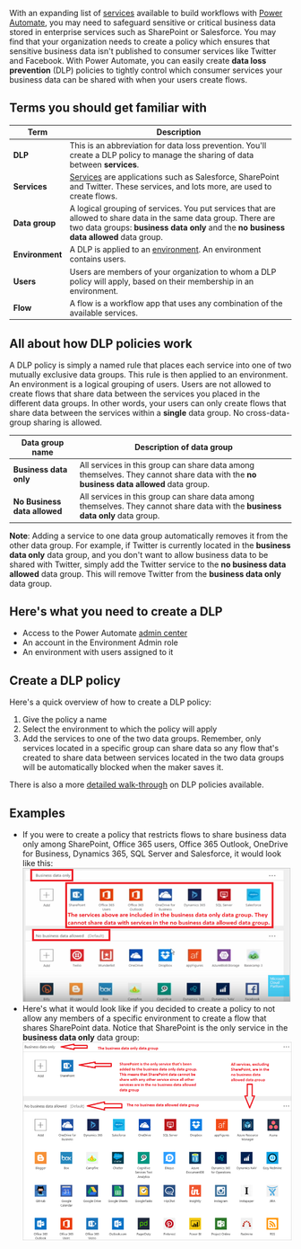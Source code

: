 With an expanding list of [services](https://flow.microsoft.com/services) available to build workflows with [Power Automate](https://flow.microsoft.com), you may need to safeguard sensitive or critical business data stored in enterprise services such as SharePoint or Salesforce. You may find that your organization needs to create a policy which ensures that sensitive business data isn't published to consumer services like Twitter and Facebook. With Power Automate, you can easily create **data loss prevention** (DLP) policies to tightly control which consumer services your business data can be shared with when your users create flows.  

## Terms you should get familiar with

| Term | Description |
| --- | --- |
| **DLP** |This is an abbreviation for data loss prevention. You'll create a DLP policy to manage the sharing of data between **services**. |
| **Services** |[Services](https://flow.microsoft.com/services) are applications such as Salesforce, SharePoint and Twitter. These services, and lots more, are used to create flows. |
| **Data group** |A logical grouping of services. You put services that are allowed to share data in the same data group. There are two data groups: **business data only** and the **no business data allowed** data group. |
| **Environment** |A DLP is applied to an [environment](../environments-overview-admin.md). An environment contains users. |
| **Users** |Users are members of your organization to whom a DLP policy will apply, based on their membership in an environment. |
| **Flow** |A flow is a workflow app that uses any combination of the available services. |

## All about how DLP policies work
A DLP policy is simply a named rule that places each service into one of two mutually exclusive data groups. This rule is then applied to an environment. An environment is a logical grouping of users. Users are not allowed to create flows that share data between the services you placed in the different data groups. In other words, your users can only create flows that share data between the services within a **single** data group. No cross-data-group sharing is allowed.  

| **Data group name** | **Description of data group** |
| --- | --- |
| **Business data only** |All services in this group can share data among themselves. They cannot share data with the **no business data allowed** data group. |
| **No Business data allowed** |All services in this group can share data among themselves. They cannot share data with the **business data only** data group. |

**Note**: Adding a service to one data group automatically removes it from the other data group. For example, if Twitter is currently located in the **business data only** data group, and you don't want to allow business data to be shared with Twitter, simply add the Twitter service to the **no business data allowed** data group. This will remove Twitter from the **business data only** data group.

## Here's what you need to create a DLP
* Access to the Power Automate [admin center](https://admin.flow.microsoft.com)  
* An account in the Environment Admin role  
* An environment with users assigned to it  

## Create a DLP policy
Here's a quick overview of how to create a DLP policy:  

1. Give the policy a name
2. Select the environment to which the policy will apply
3. Add the services to one of the two data groups. Remember, only services located in a specific group can share data so any flow that's created to share data between services located in the two data groups will be automatically blocked when the maker saves it.  

There is also a more [detailed walk-through](../prevent-data-loss.md) on DLP policies available.  

## Examples
* If you were to create a policy that restricts flows to share business data only among SharePoint, Office 365 users, Office 365 Outlook, OneDrive for Business, Dynamics 365, SQL Server and Salesforce, it would look like this:  
  ![](./media/learning-data-loss-prevention/a-few-business-centric-services.png)  
* Here's what it would look like if you decided to create a policy to not allow any members of a specific environment to create a flow that shares SharePoint data. Notice that SharePoint is the only service in the **business data only** data group:  
  ![business data only](./media/learning-data-loss-prevention/sharepoint-only-no-sharing-guided-learning.png)

